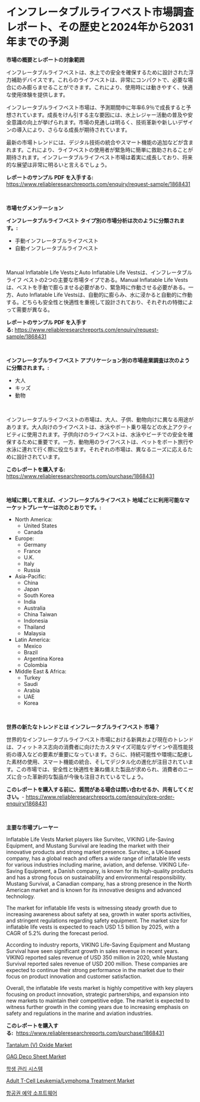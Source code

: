 <p><h1>インフレータブルライフベスト市場調査レポート、その歴史と2024年から2031年までの予測</h1></p><p><strong>市場の概要とレポートの対象範囲</strong></p>
<p><p>インフレータブルライフベストは、水上での安全を確保するために設計された浮力補助デバイスです。これらのライフベストは、非常にコンパクトで、必要な場合にのみ膨らませることができます。これにより、使用時には動きやすく、快適な使用体験を提供します。</p><p>インフレータブルライフベスト市場は、予測期間中に年率6.9％で成長すると予想されています。成長をけん引する主な要因には、水上レジャー活動の普及や安全意識の向上が挙げられます。市場の見通しは明るく、技術革新や新しいデザインの導入により、さらなる成長が期待されています。</p><p>最新の市場トレンドには、デジタル技術の統合やスマート機能の追加などが含まれます。これにより、ライフベストの使用者が緊急時に簡単に救助されることが期待されます。インフレータブルライフベスト市場は着実に成長しており、将来的な展望は非常に明るいと言えるでしょう。</p></p>
<p><strong>レポートのサンプル PDF を入手する:</strong> <a href="https://www.reliableresearchreports.com/enquiry/request-sample/1868431">https://www.reliableresearchreports.com/enquiry/request-sample/1868431</a></p>
<p>&nbsp;</p>
<p><strong>市場セグメンテーション</strong></p>
<p><strong>インフレータブルライフベスト タイプ別の市場分析は次のように分類されます。:</strong></p>
<p><ul><li>手動インフレータブルライフベスト</li><li>自動インフレータブルライフベスト</li></ul></p>
<p>&nbsp;</p>
<p><p>Manual Inflatable Life VestsとAuto Inflatable Life Vestsは、インフレータブル ライフ ベストの2つの主要な市場タイプである。Manual Inflatable Life Vestsは、ベストを手動で膨らませる必要があり、緊急時に作動させる必要がある。一方、Auto Inflatable Life Vestsは、自動的に膨らみ、水に浸かると自動的に作動する。どちらも安全性と快適性を重視して設計されており、それぞれの特徴によって需要が異なる。</p></p>
<p><strong>レポートのサンプル PDF を入手する:</strong>&nbsp;<a href="https://www.reliableresearchreports.com/enquiry/request-sample/1868431">https://www.reliableresearchreports.com/enquiry/request-sample/1868431</a></p>
<p>&nbsp;</p>
<p><strong> インフレータブルライフベスト アプリケーション別の市場産業調査は次のように分類されます。:</strong></p>
<p><ul><li>大人</li><li>キッズ</li><li>動物</li></ul></p>
<p>&nbsp;</p>
<p><p>インフレータブルライフベストの市場は、大人、子供、動物向けに異なる用途があります。大人向けのライフベストは、水泳やボート乗り場などの水上アクティビティに使用されます。子供向けのライフベストは、水泳やビーチでの安全を確保するために重要です。一方、動物用のライフベストは、ペットをボート旅行や水泳に連れて行く際に役立ちます。それぞれの市場は、異なるニーズに応えるために設計されています。</p></p>
<p><strong>このレポートを購入する:</strong>&nbsp; <a href="https://www.reliableresearchreports.com/purchase/1868431">https://www.reliableresearchreports.com/purchase/1868431</a></p>
<p>&nbsp;</p>
<p><strong>地域に関して言えば、インフレータブルライフベスト 地域ごとに利用可能なマーケットプレーヤーは次のとおりです。:</strong></p>
<p><ul>
    <li>
        North America:
        <ul>
            <li>United States</li>
            <li>Canada</li>
        </ul>
    </li>
    <li>
        Europe:
        <ul>
            <li>Germany</li>
            <li>France</li>
            <li>U.K.</li>
            <li>Italy</li>
            <li>Russia</li>
        </ul>
    </li>
    <li>
        Asia-Pacific:
        <ul>
            <li>China</li>
            <li>Japan</li>
            <li>South Korea</li>
            <li>India</li>
            <li>Australia</li>
            <li>China Taiwan</li>
            <li>Indonesia</li>
            <li>Thailand</li>
            <li>Malaysia</li>
        </ul>
    </li>
    <li>
        Latin America:
        <ul>
            <li>Mexico</li>
            <li>Brazil</li>
            <li>Argentina Korea</li>
            <li>Colombia</li>
        </ul>
    </li>
    <li>
        Middle East & Africa:
        <ul>
            <li>Turkey</li>
            <li>Saudi</li>
            <li>Arabia</li>
            <li>UAE</li>
            <li>Korea</li>
        </ul>
    </li>
    </ul></p>
<p>&nbsp;</p>
<p><strong>世界の新たなトレンドとは インフレータブルライフベスト 市場？</strong></p>
<p><p>世界的なインフレータブルライフベスト市場における新興および現在のトレンドは、フィットネス志向の消費者に向けたカスタマイズ可能なデザインや高性能技術の導入などの要素が重要になっています。さらに、持続可能性や環境に配慮した素材の使用、スマート機能の統合、そしてデジタル化の進化が注目されています。この市場では、安全性と快適性を兼ね備えた製品が求められ、消費者のニーズに合った革新的な製品が今後も注目されているでしょう。</p></p>
<p><strong>このレポートを購入する前に、質問がある場合は問い合わせるか、共有してください。</strong>- <a href="https://www.reliableresearchreports.com/enquiry/pre-order-enquiry/1868431">https://www.reliableresearchreports.com/enquiry/pre-order-enquiry/1868431</a></p>
<p>&nbsp;</p>
<p><strong>主要な市場プレーヤー</strong></p>
<p><p>Inflatable Life Vests Market players like Survitec, VIKING Life-Saving Equipment, and Mustang Survival are leading the market with their innovative products and strong market presence. Survitec, a UK-based company, has a global reach and offers a wide range of inflatable life vests for various industries including marine, aviation, and defense. VIKING Life-Saving Equipment, a Danish company, is known for its high-quality products and has a strong focus on sustainability and environmental responsibility. Mustang Survival, a Canadian company, has a strong presence in the North American market and is known for its innovative designs and advanced technology.</p><p>The market for inflatable life vests is witnessing steady growth due to increasing awareness about safety at sea, growth in water sports activities, and stringent regulations regarding safety equipment. The market size for inflatable life vests is expected to reach USD 1.5 billion by 2025, with a CAGR of 5.2% during the forecast period.</p><p>According to industry reports, VIKING Life-Saving Equipment and Mustang Survival have seen significant growth in sales revenue in recent years. VIKING reported sales revenue of USD 350 million in 2020, while Mustang Survival reported sales revenue of USD 200 million. These companies are expected to continue their strong performance in the market due to their focus on product innovation and customer satisfaction.</p><p>Overall, the inflatable life vests market is highly competitive with key players focusing on product innovation, strategic partnerships, and expansion into new markets to maintain their competitive edge. The market is expected to witness further growth in the coming years due to increasing emphasis on safety and regulations in the marine and aviation industries.</p></p>
<p><strong>このレポートを購入する:</strong>&nbsp;&nbsp;<a href="https://www.reliableresearchreports.com/purchase/1868431">https://www.reliableresearchreports.com/purchase/1868431</a></p>
<p><p><a href="https://github.com/provorikovar/Market-Research-Report-List-3/blob/main/tantalum-v-oxide-market.md">Tantalum (V) Oxide Market</a></p><p><a href="https://github.com/angelajermaine/Market-Research-Report-List-2/blob/main/gag-deco-sheet-market.md">GAG Deco Sheet Market</a></p><p><a href="https://github.com/vsr06p4p49/Market-Research-Report-List-1/blob/main/20376171501.md">학생 관리 시스템</a></p><p><a href="https://skillful-vermicelli-b89.notion.site/Adult-T-Cell-Leukemia-Lymphoma-Treatment-Market-Analysis-and-Market-Size-Global-Industry-Overview--391fd7e2183f429a96ba2ec4ad3916d0">Adult T-Cell Leukemia/Lymphoma Treatment Market</a></p><p><a href="https://github.com/oajzkywllm460/Market-Research-Report-List-1/blob/main/30497361500.md">항공권 예약 소프트웨어</a></p></p>